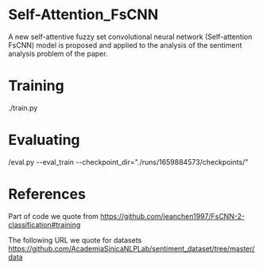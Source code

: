 # Self-Attention_FsCNN
A new self-attentive fuzzy set convolutional neural network (Self-attention FsCNN) model is proposed and applied to the analysis of the sentiment analysis problem of the paper.

# Training
./train.py

# Evaluating
/eval.py --eval_train --checkpoint_dir="./runs/1659884573/checkpoints/"

# References
Part of code we quote from https://github.com/jeanchen1997/FsCNN-2-classification#training

The following URL we quote for datasets https://github.com/AcademiaSinicaNLPLab/sentiment_dataset/tree/master/data
